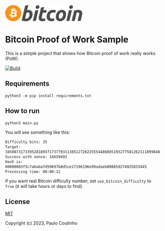 <img width="250" src="extras/images/bitcoin-logo.png" alt="Bitcoin Logo">

# Bitcoin Proof of Work Sample

This is a simple project that shows how Bitcoin proof of work really works (PoW).

[![Build](https://github.com/paulocoutinhox/bitcoin-pow/actions/workflows/build.yml/badge.svg)](https://github.com/paulocoutinhox/bitcoin-pow/actions/workflows/build.yml)

## Requirements

```
python3 -m pip install requirements.txt
```

## How to run

```
python3 main.py
```

You will see something like this:

```
Difficulty bits: 25
Target: 3450873173395281893717377931138512726225554486085193277581262111899648
Success with nonce: 16659493
Hash is: 00000003f5c7a6abafd59697b8d5ce1f196196e99adaeb00885d274925833445
Processing time: 00:00:11
```

If you want real Bitcoin difficulty number, set `use_bitcoin_difficulty` to `True` (it will take hours or days to find).

## License

[MIT](http://opensource.org/licenses/MIT)

Copyright (c) 2023, Paulo Coutinho
